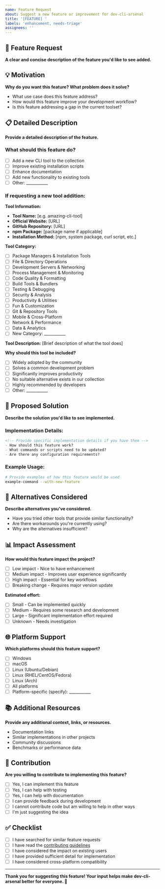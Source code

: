 ```yaml
---
name: Feature Request
about: Suggest a new feature or improvement for dev-cli-arsenal
title: '[FEATURE] '
labels: 'enhancement, needs-triage'
assignees: ''
---
```


## 🚀 Feature Request

**A clear and concise description of the feature you'd like to see added.**

## 💡 Motivation

**Why do you want this feature? What problem does it solve?**

- What use case does this feature address?
- How would this feature improve your development workflow?
- Is this feature addressing a gap in the current toolset?

## 📋 Detailed Description

**Provide a detailed description of the feature.**

### What should this feature do?
- [ ] Add a new CLI tool to the collection
- [ ] Improve existing installation scripts
- [ ] Enhance documentation
- [ ] Add new functionality to existing tools
- [ ] Other: ___________

### If requesting a new tool addition:

**Tool Information:**
- **Tool Name:** [e.g. amazing-cli-tool]
- **Official Website:** [URL]
- **GitHub Repository:** [URL]
- **npm Package:** [package name if applicable]
- **Installation Method:** [npm, system package, curl script, etc.]

**Tool Category:** 
- [ ] Package Managers & Installation Tools
- [ ] File & Directory Operations  
- [ ] Development Servers & Networking
- [ ] Process Management & Monitoring
- [ ] Code Quality & Formatting
- [ ] Build Tools & Bundlers
- [ ] Testing & Debugging
- [ ] Security & Analysis
- [ ] Productivity & Utilities
- [ ] Fun & Customization
- [ ] Git & Repository Tools
- [ ] Mobile & Cross-Platform
- [ ] Network & Performance
- [ ] Data & Analytics
- [ ] New Category: ___________

**Tool Description:** [Brief description of what the tool does]

**Why should this tool be included?**
- [ ] Widely adopted by the community
- [ ] Solves a common development problem
- [ ] Significantly improves productivity
- [ ] No suitable alternative exists in our collection
- [ ] Highly recommended by developers
- [ ] Other: ___________

## 🎯 Proposed Solution

**Describe the solution you'd like to see implemented.**

### Implementation Details:
```markdown
<!-- Provide specific implementation details if you have them -->
- How should this feature work?
- What commands or scripts need to be updated?
- Are there any configuration requirements?
```

### Example Usage:
```bash
# Provide examples of how this feature would be used
example-command --with-new-feature
```

## 🔄 Alternatives Considered

**Describe alternatives you've considered.**

- Have you tried other tools that provide similar functionality?
- Are there workarounds you're currently using?
- Why are the alternatives insufficient?

## 📊 Impact Assessment

**How would this feature impact the project?**

- [ ] Low impact - Nice to have enhancement
- [ ] Medium impact - Improves user experience significantly  
- [ ] High impact - Essential for key workflows
- [ ] Breaking change - Requires major version update

**Estimated effort:**
- [ ] Small - Can be implemented quickly
- [ ] Medium - Requires some research and development
- [ ] Large - Significant implementation effort required
- [ ] Unknown - Needs investigation

## 🌐 Platform Support

**Which platforms should this feature support?**

- [ ] Windows
- [ ] macOS  
- [ ] Linux (Ubuntu/Debian)
- [ ] Linux (RHEL/CentOS/Fedora)
- [ ] Linux (Arch)
- [ ] All platforms
- [ ] Platform-specific (specify): ___________

## 📚 Additional Resources

**Provide any additional context, links, or resources.**

- Documentation links
- Similar implementations in other projects
- Community discussions
- Benchmarks or performance data

## 🤝 Contribution

**Are you willing to contribute to implementing this feature?**

- [ ] Yes, I can implement this feature
- [ ] Yes, I can help with testing
- [ ] Yes, I can help with documentation
- [ ] I can provide feedback during development
- [ ] I cannot contribute code but am willing to help in other ways
- [ ] I'm just suggesting the idea

## ✅ Checklist

- [ ] I have searched for similar feature requests
- [ ] I have read the [contributing guidelines](../../CONTRIBUTING.md)
- [ ] I have considered the impact on existing users
- [ ] I have provided sufficient detail for implementation
- [ ] I have considered cross-platform compatibility

---

**Thank you for suggesting this feature! Your input helps make dev-cli-arsenal better for everyone. 🚀**